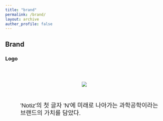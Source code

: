 ```yaml
---
title: "brand"
permalink: /brand/
layout: archive
auther_profile: false
---
```


## Brand

### Logo

<div class="logo">
    <div class="logo-img">
        <img id="logo-img-file" src="https://user-images.githubusercontent.com/79562050/170211299-3c339e45-8272-4c89-ac22-55f776ea27c8.png">
    </div>
    <div class="logo-txt">
    'Notiz'의 첫 글자 'N'에 미래로 나아가는 과학공학이라는 브랜드의 가치를 담았다.
    </div>
</div>

<style>
.logo{
    width: 100%;
    display: flex;
    flex-wrap: wrap;
    flex-direction:row;
    justify-content: center;
    flex-grow: 1;
    margin-top: 1rem;
}
.logo-img{
    flex: 1 40%;
    width: 50%;
    text-align: center;
}
.logo-txt{
    flex-grow: 1;
    font-size: 1.2rem;
    line-height: 1.5rem;
    font-family: 'Noto Sans KR', sans-serif;
    padding: 3rem 0 0 3rem;
}
#logo-img-file{
    max-height: 300px;
    padding: 3rem 3rem 0 3rem;
    width:calc(100%-6rem);
}
</style>
